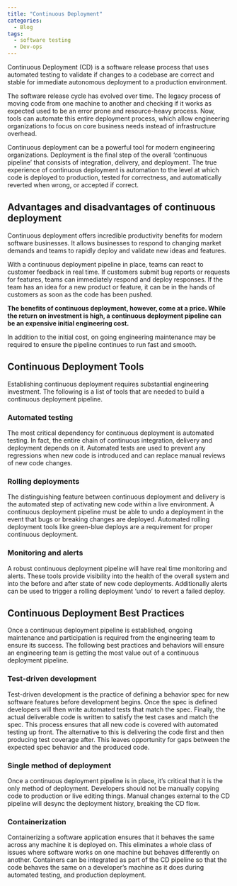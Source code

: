 ```yaml
---
title: "Continuous Deployment"
categories:
  - Blog
tags:
  - software testing
  - Dev-ops
---
```



Continuous Deployment (CD) is a software release process that uses automated testing to validate if changes to a codebase are correct and stable for immediate autonomous deployment to a production environment.

The software release cycle has evolved over time. The legacy process of moving code from one machine to another and checking if it works as expected used to be  an error prone and resource-heavy process. Now, tools can automate this entire deployment process, which allow engineering organizations to focus on core business needs instead of infrastructure overhead.

Continuous deployment can be a powerful tool for modern engineering organizations. Deployment is the final step of the overall ‘continuous pipeline’ that consists of integration, delivery, and deployment. The true experience of continuous deployment is automation to the level at which code is deployed to production, tested for correctness, and automatically reverted when wrong, or accepted if correct.


<h2>Advantages and disadvantages of continuous deployment</h2>

Continuous deployment offers incredible productivity benefits for modern software businesses. It allows businesses to respond to changing market demands and teams to rapidly deploy and validate new ideas and features. 

With a continuous deployment pipeline in place, teams can react to customer feedback in real time. If customers submit bug reports or requests for features, teams can immediately respond and deploy responses. If the team has an idea for a new product or feature, it can be in the hands of customers as soon as the code has been pushed.

<b>The benefits of continuous deployment, however, come at a price. While the return on investment is high, a continuous deployment pipeline can be an expensive initial engineering cost. </b> 

In addition to the initial cost, on going engineering maintenance may be required to ensure the pipeline continues to run fast and smooth.


<h2>Continuous Deployment Tools</h2>

Establishing continuous deployment requires substantial engineering investment. The following is a list of tools that are needed to build a continuous deployment pipeline.

<h3>Automated testing</h3>

The most critical dependency for continuous deployment is automated testing. In fact, the entire chain of continuous integration, delivery and deployment depends on it. Automated tests are used to prevent any regressions when new code is introduced and can replace manual reviews of new code changes. 

<h3>Rolling deployments</h3>

The distinguishing feature between continuous deployment and delivery is the automated step of activating new code within a live environment. A continuous deployment pipeline must be able to undo a deployment in the event that  bugs or breaking changes are deployed. Automated rolling deployment tools like green-blue deploys are a requirement for proper continuous deployment.

<h3>Monitoring and alerts</h3>

A robust continuous deployment pipeline will have real time monitoring and alerts. These tools provide visibility into the health of the overall system and into the before and after state of new code deployments. Additionally alerts can be used to trigger a rolling deployment ‘undo’ to revert a failed deploy.

<h2>Continuous Deployment Best Practices</h2>

Once a continuous deployment pipeline is established, ongoing maintenance and participation is required from the engineering team to ensure its success. The following best practices and behaviors will ensure an engineering team is getting the most value out of a continuous deployment pipeline.

<h3>Test-driven development</h3>

Test-driven development is the practice of defining a behavior spec for new software features before development begins. Once the spec is defined developers will then write automated tests that match the spec. Finally, the actual deliverable code is written to satisfy the test cases and match the spec. This process ensures that all new code is covered with automated testing up front. The alternative to this is delivering the code first and then producing test coverage after. This leaves opportunity for gaps between the expected spec behavior and the produced code.

<h3>Single method of deployment</h3>

Once a continuous deployment pipeline is in place, it’s critical that it is the only method of deployment. Developers should not be manually copying code to production or live editing things. Manual changes external to the CD pipeline will desync the deployment history, breaking the CD flow.

<h3>Containerization</h3>

Containerizing a software application ensures that it behaves the same across any machine it is deployed on. This eliminates a whole class of issues where software works on one machine but behaves differently on another. Containers can be integrated as part of the CD pipeline so that the code behaves the same on a developer’s machine as it does during automated testing, and production deployment.

